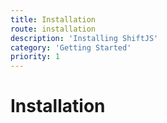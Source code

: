 ```yaml
---
title: Installation
route: installation
description: 'Installing ShiftJS'
category: 'Getting Started'
priority: 1
---
```


# Installation
